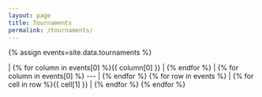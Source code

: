 ```yaml
---
layout: page
title: Tournaments
permalink: /tournaments/
---
```


{% assign events=site.data.tournaments %}

| {% for column in events[0] %}{{ column[0] }} | {% endfor %} 
| {% for column in events[0] %} --- | {% endfor %}
{% for row in events %} | {% for cell in row %}{{ cell[1] }} | {% endfor %}
{% endfor %}